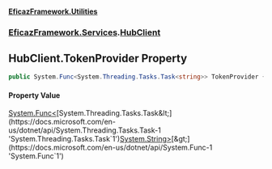 #### [EficazFramework.Utilities](EficazFrameworkUtilities.md 'EficazFramework Utilities')
### [EficazFramework.Services](EficazFrameworkUtilities.md#EficazFramework.Services 'EficazFramework.Services').[HubClient](EficazFramework.Services/HubClient.md 'EficazFramework.Services.HubClient')

## HubClient.TokenProvider Property

```csharp
public System.Func<System.Threading.Tasks.Task<string>> TokenProvider { get; }
```

#### Property Value
[System.Func&lt;](https://docs.microsoft.com/en-us/dotnet/api/System.Func-1 'System.Func`1')[System.Threading.Tasks.Task&lt;](https://docs.microsoft.com/en-us/dotnet/api/System.Threading.Tasks.Task-1 'System.Threading.Tasks.Task`1')[System.String](https://docs.microsoft.com/en-us/dotnet/api/System.String 'System.String')[&gt;](https://docs.microsoft.com/en-us/dotnet/api/System.Threading.Tasks.Task-1 'System.Threading.Tasks.Task`1')[&gt;](https://docs.microsoft.com/en-us/dotnet/api/System.Func-1 'System.Func`1')
